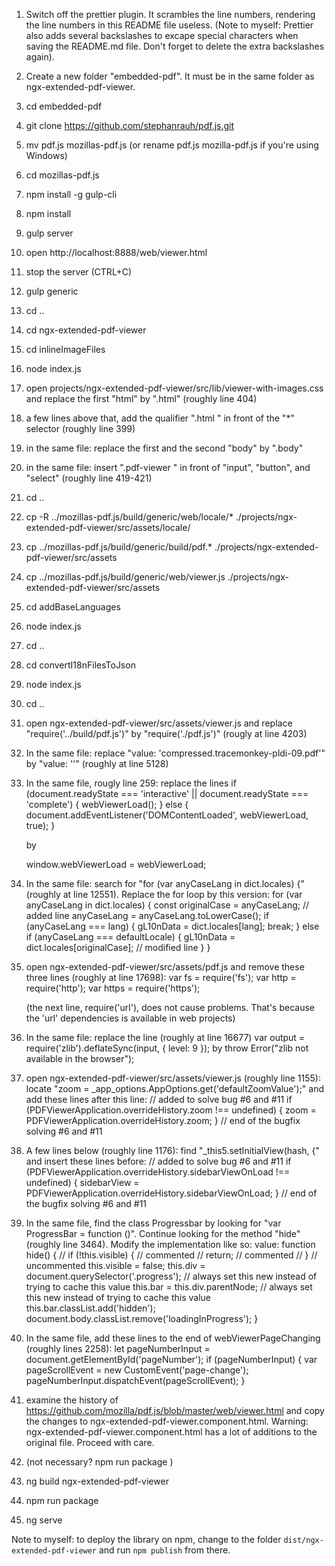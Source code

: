 1. Switch off the prettier plugin. It scrambles the line numbers, rendering the line numbers in this README file useless.
   (Note to myself: Prettier also adds several backslashes to excape special characters when saving the README.md file. Don't forget to delete the extra backslashes again).
2. Create a new folder "embedded-pdf". It must be in the same folder as ngx-extended-pdf-viewer.
3. cd embedded-pdf
4. git clone https://github.com/stephanrauh/pdf.js.git
5. mv pdf.js mozillas-pdf.js (or rename pdf.js mozilla-pdf.js if you're using Windows)
6. cd mozillas-pdf.js
7. npm install -g gulp-cli
8. npm install
9. gulp server
10. open http://localhost:8888/web/viewer.html
11. stop the server (CTRL+C)
12. gulp generic
13. cd ..
14. cd ngx-extended-pdf-viewer
15. cd inlineImageFiles
16. node index.js
17. open projects/ngx-extended-pdf-viewer/src/lib/viewer-with-images.css and replace the first "html" by ".html" (roughly line 404)
18. a few lines above that, add the qualifier ".html " in front of the "\*" selector (roughly line 399)
19. in the same file: replace the first and the second "body" by ".body"
20. in the same file: insert ".pdf-viewer " in front of "input", "button", and "select" (roughly line 419-421)
21. cd ..
22. cp -R ../mozillas-pdf.js/build/generic/web/locale/\* ./projects/ngx-extended-pdf-viewer/src/assets/locale/
23. cp ../mozillas-pdf.js/build/generic/build/pdf.\* ./projects/ngx-extended-pdf-viewer/src/assets
24. cp ../mozillas-pdf.js/build/generic/web/viewer.js ./projects/ngx-extended-pdf-viewer/src/assets
25. cd addBaseLanguages
26. node index.js
27. cd ..
28. cd convertI18nFilesToJson
29. node index.js
30. cd ..
31. open ngx-extended-pdf-viewer/src/assets/viewer.js and replace "require('../build/pdf.js')" by "require('./pdf.js')" (rougly at line 4203)
32. In the same file: replace "value: 'compressed.tracemonkey-pldi-09.pdf'" by "value: ''" (roughly at line 5128)
33. In the same file, rougly line 259: replace the lines
    if (document.readyState === 'interactive' || document.readyState === 'complete') {
    webViewerLoad();
    } else {
    document.addEventListener('DOMContentLoaded', webViewerLoad, true);
    }

    by

    window.webViewerLoad = webViewerLoad;

34. In the same file: search for "for (var anyCaseLang in dict.locales) {" (roughly at line 12551). Replace the for loop by this version:
    for (var anyCaseLang in dict.locales) {
    const originalCase = anyCaseLang; // added line
    anyCaseLang = anyCaseLang.toLowerCase();
    if (anyCaseLang === lang) {
    gL10nData = dict.locales[lang];
    break;
    } else if (anyCaseLang === defaultLocale) {
    gL10nData = dict.locales[originalCase]; // modified line
    }
    }

35. open ngx-extended-pdf-viewer/src/assets/pdf.js and remove these three lines (roughly at line 17698):
    var fs = require('fs');
    var http = require('http');
    var https = require('https');

    (the next line, require('url'), does not cause problems. That's because the 'url' dependencies is available in web projects)

36. In the same file: replace the line (roughly at line 16677)
    var output = require('zlib').deflateSync(input, { level: 9 });
    by
    throw Error("zlib not available in the browser");

37. open ngx-extended-pdf-viewer/src/assets/viewer.js (roughly line 1155): locate "zoom = \_app_options.AppOptions.get('defaultZoomValue');" and add these lines after this line:
    // added to solve bug #6 and #11
    if (PDFViewerApplication.overrideHistory.zoom !== undefined) {
    zoom = PDFViewerApplication.overrideHistory.zoom;
    }
    // end of the bugfix solving #6 and #11

38. A few lines below (roughly line 1176): find "\_this5.setInitialView(hash, {" and insert these lines before:
    // added to solve bug #6 and #11
    if (PDFViewerApplication.overrideHistory.sidebarViewOnLoad !== undefined) {
    sidebarView = PDFViewerApplication.overrideHistory.sidebarViewOnLoad;
    }
    // end of the bugfix solving #6 and #11

39. In the same file, find the class Progressbar by looking for "var ProgressBar = function ()". Continue looking for the method "hide" (roughly line 3464). Modify the implementation like so:
    value: function hide() {
    // if (!this.visible) { // commented
    // return; // commented
    // } // uncommented
    this.visible = false;
    this.div = document.querySelector('.progress'); // always set this new instead of trying to cache this value
    this.bar = this.div.parentNode; // always set this new instead of trying to cache this value
    this.bar.classList.add('hidden');
    document.body.classList.remove('loadingInProgress');
    }

40. In the same file, add these lines to the end of webViewerPageChanging (roughly lines 2258):
    let pageNumberInput = document.getElementById('pageNumber');
    if (pageNumberInput) {
    var pageScrollEvent = new CustomEvent('page-change');
    pageNumberInput.dispatchEvent(pageScrollEvent);
    }

41. examine the history of https://github.com/mozilla/pdf.js/blob/master/web/viewer.html and copy the changes to ngx-extended-pdf-viewer.component.html. Warning: ngx-extended-pdf-viewer.component.html has a lot of additions to the original file. Proceed with care.

42. (not necessary? npm run package )
43. ng build ngx-extended-pdf-viewer
44. npm run package
45. ng serve

Note to myself: to deploy the library on npm, change to the folder `dist/ngx-extended-pdf-viewer` and run `npm publish` from there.
